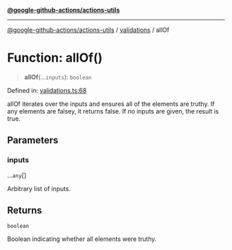 [**@google-github-actions/actions-utils**](../../README.md)

***

[@google-github-actions/actions-utils](../../modules.md) / [validations](../README.md) / allOf

# Function: allOf()

> **allOf**(...`inputs`): `boolean`

Defined in: [validations.ts:68](https://github.com/google-github-actions/actions-utils/blob/main/src/validations.ts#L68)

allOf iterates over the inputs and ensures all of the elements are truthy. If
any elements are falsey, it returns false. If no inputs are given, the result
is true.

## Parameters

### inputs

...`any`[]

Arbitrary list of inputs.

## Returns

`boolean`

Boolean indicating whether all elements were truthy.
